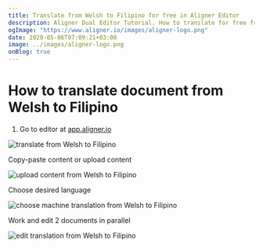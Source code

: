 ```yaml
---
title: Translate from Welsh to Filipino for free in Aligner Editor
description: Aligner Dual Editor Tutorial. How to translate for free from Welsh to Filipino. Aligner is multilingual document management platform. 
ogImage: "https://www.aligner.io/images/aligner-logo.png"
date: 2020-05-06T07:09:21+03:00
image: ../images/aligner-logo.png
onBlog: true
---
```


# How to translate document from Welsh to Filipino

1. Go to editor at [app.aligner.io](https://app.aligner.io "Aligner App web page")

![translate from Welsh to Filipino](../aligner-blank-editor.png "translate from Welsh to Filipino")

Copy-paste content or upload content

![upload content from Welsh to Filipino](../aligner-uploaded-document.png "upload content from Welsh to Filipino")

Choose desired language

![choose machine translation from Welsh to Filipino](../aligner-language-dropdown.png "choose machine translation from Welsh to Filipino")

Work and edit 2 documents in parallel

![edit translation from Welsh to Filipino](../aligner-double-sitded-editor.png "edit translation from Welsh to Filipino")

